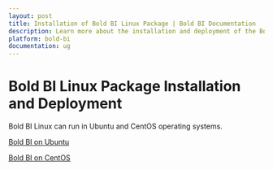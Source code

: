 ```yaml
---
layout: post
title: Installation of Bold BI Linux Package | Bold BI Documentation
description: Learn more about the installation and deployment of the Bold BI Linux package on Linux server with Nginx.
platform: bold-bi
documentation: ug
---
```


# Bold BI Linux Package Installation and Deployment

Bold BI Linux can run in Ubuntu and CentOS operating systems.

[Bold BI on Ubuntu](/embedded-bi/setup/deploying-in-linux/installation-and-deployment/bold-bi-on-ubuntu/)

[Bold BI on CentOS](/embedded-bi/setup/deploying-in-linux/installation-and-deployment/bold-bi-on-centos/)